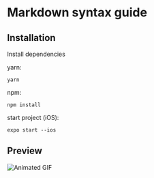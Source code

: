# Markdown syntax guide

## Installation

Install dependencies

yarn:
```
yarn
```

npm:
```
npm install
```

start project (iOS):
```
expo start --ios
```

## Preview

<img src="https://raw.githubusercontent.com/gagtic/slide-button-demo/main/assets/ezgif.com-video-to-gif.gif" alt="Animated GIF" style="max-width: 300px;">